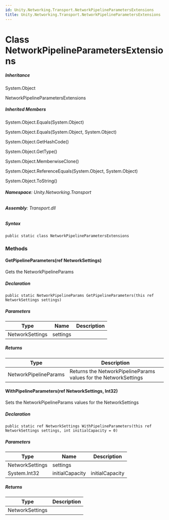 ```yaml
---
id: Unity.Networking.Transport.NetworkPipelineParametersExtensions
title: Unity.Networking.Transport.NetworkPipelineParametersExtensions
---
```



# Class NetworkPipelineParametersExtensions







##### Inheritance


System.Object




NetworkPipelineParametersExtensions






##### Inherited Members



System.Object.Equals(System.Object)





System.Object.Equals(System.Object, System.Object)





System.Object.GetHashCode()





System.Object.GetType()





System.Object.MemberwiseClone()





System.Object.ReferenceEquals(System.Object, System.Object)





System.Object.ToString()





###### **Namespace**: Unity.Networking.Transport

###### **Assembly**: Transport.dll

##### Syntax


``` lang-csharp
public static class NetworkPipelineParametersExtensions
```



### Methods

#### GetPipelineParameters(ref NetworkSettings)


Gets the NetworkPipelineParams






##### Declaration


``` lang-csharp
public static NetworkPipelineParams GetPipelineParameters(this ref NetworkSettings settings)
```



##### Parameters

| Type            | Name     | Description |
|-----------------|----------|-------------|
| NetworkSettings | settings |             |

##### Returns

| Type                  | Description                                                      |
|-----------------------|------------------------------------------------------------------|
| NetworkPipelineParams | Returns the NetworkPipelineParams values for the NetworkSettings |

#### WithPipelineParameters(ref NetworkSettings, Int32)


Sets the NetworkPipelineParams values for the NetworkSettings






##### Declaration


``` lang-csharp
public static ref NetworkSettings WithPipelineParameters(this ref NetworkSettings settings, int initialCapacity = 0)
```



##### Parameters

| Type            | Name            | Description     |
|-----------------|-----------------|-----------------|
| NetworkSettings | settings        |                 |
| System.Int32    | initialCapacity | initialCapacity |

##### Returns

| Type            | Description |
|-----------------|-------------|
| NetworkSettings |             |



